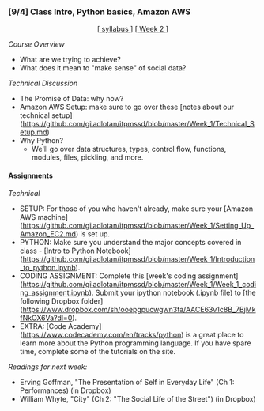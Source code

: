 ### [9/4] Class Intro, Python basics, Amazon AWS
<p align="center"> [<a href="https://github.com/giladlotan/itpmssd/blob/master/README.md"> syllabus </a>]  [<a href="https://github.com/giladlotan/itpmssd/blob/master/Week_2/README.md"> Week 2 </a>] </p>

_Course Overview_
- What are we trying to achieve?
- What does it mean to "make sense" of social data?

_Technical Discussion_
- The Promise of Data: why now?
- Amazon AWS Setup: make sure to go over these [notes about our technical setup] (https://github.com/giladlotan/itpmssd/blob/master/Week_1/Technical_Setup.md)
- Why Python?
    - We'll go over data structures, types, control flow, functions, modules, files, pickling, and more.

#### Assignments

_Technical_
- SETUP: For those of you who haven't already, make sure your [Amazon AWS machine] (https://github.com/giladlotan/itpmssd/blob/master/Week_1/Setting_Up_Amazon_EC2.md) is set up.
- PYTHON: Make sure you understand the major concepts covered in class - [Intro to Python Notebook] (https://github.com/giladlotan/itpmssd/blob/master/Week_1/Introduction_to_python.ipynb). 
- CODING ASSIGNMENT: Complete this [week's coding assignment] (https://github.com/giladlotan/itpmssd/blob/master/Week_1/Week_1_coding_assignment.ipynb). Submit your ipython notebook (.ipynb file) to [the following Dropbox folder] (https://www.dropbox.com/sh/ooepgpucwgwn3ta/AACE63v1c8B_7BjMkfNkOX6Va?dl=0).
- EXTRA: [Code Academy] (https://www.codecademy.com/en/tracks/python) is a great place to learn more about the Python programming language. If you have spare time, complete some of the tutorials on the site.

_Readings for next week:_
- Erving Goffman, "The Presentation of Self in Everyday Life" (Ch 1: Performances) (in Dropbox)
- William Whyte, "City" (Ch 2: "The Social Life of the Street") (in Dropbox)

